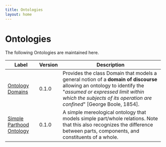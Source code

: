 ```yaml
---
title: Ontologies
layout: home
---
```


# Ontologies

The following Ontologies are maintained here.

| Label                                | Version | Description                                                                                                                                                                                                                           |
|--------------------------------------|---------|---------------------------------------------------------------------------------------------------------------------------------------------------------------------------------------------------------------------------------------|
| [Ontology Domains](2022/domains.ttl) | 0.1.0 | Provides the class Domain that models a general notion of a **domain of discourse** allowing an ontology to identify the "*assumed or expressed limit within which the subjects of its operation are confined*" [George Boole, 1854]. |
| [Simple Parthood Ontology](2020/parthood.ttl) | 0.1.0 | A simple mereological ontology that models simple part/whole relations. Note that this also recognizes the difference between parts, components, and constituents of a whole. |
